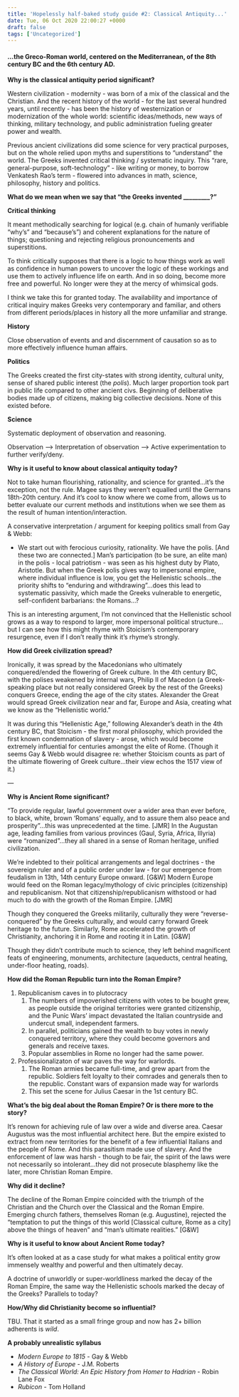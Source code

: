 ```yaml
---
title: 'Hopelessly half-baked study guide #2: Classical Antiquity...'
date: Tue, 06 Oct 2020 22:00:27 +0000
draft: false
tags: ['Uncategorized']
---
```


#### ...**the Greco-Roman world, centered on the Mediterranean, of the 8th century BC and the 6th century AD**.

**Why is the classical antiquity period significant?**

Western civilization - modernity - was born of a mix of the classical and the Christian. And the recent history of the world - for the last several hundred years, until recently - has been the history of westernization or modernization of the whole world: scientific ideas/methods, new ways of thinking, military technology, and public administration fueling greater power and wealth. 

Previous ancient civilizations did some science for very practical purposes, but on the whole relied upon myths and superstitions to “understand” the world. The Greeks invented critical thinking / systematic inquiry. This “rare, general-purpose, soft-technology” - like writing or money, to borrow Venkatesh Rao’s term - flowered into advances in math, science, philosophy, history and politics. 

**What do we mean when we say that “the Greeks invented \_\_\_\_\_\_\_\_\_?”**

**Critical thinking**

It meant methodically searching for logical (e.g. chain of humanly verifiable “why’s” and “because’s”) and coherent explanations for the nature of things; questioning and rejecting religious pronouncements and superstitions.

To think critically supposes that there is a logic to how things work as well as confidence in human powers to uncover the logic of these workings and use them to actively influence life on earth. And in so doing, become more free and powerful. No longer were they at the mercy of whimsical gods.

I think we take this for granted today. The availability and importance of critical inquiry makes Greeks very contemporary and familiar, and others from different periods/places in history all the more unfamiliar and strange. 

**History**

Close observation of events and and discernment of causation so as to more effectively influence human affairs.

**Politics**

The Greeks created the first city-states with strong identity, cultural unity, sense of shared public interest (the _polis_). Much larger proportion took part in public life compared to other ancient civs. Beginning of deliberative bodies made up of citizens, making big collective decisions. None of this existed before.

**Science**

Systematic deployment of observation and reasoning.

Observation —> Interpretation of observation —> Active experimentation to further verify/deny.

**Why is it useful to know about classical antiquity today?**

Not to take human flourishing, rationality, and science for granted…it’s the exception, not the rule. Magee says they weren’t equalled until the Germans 18th-20th century. And it’s cool to know where we come from, allows us to better evaluate our current methods and institutions when we see them as the result of human intention/interaction. 

A conservative interpretation / argument for keeping politics small from Gay & Webb:

*   We start out with ferocious curiosity, rationality. We have the polis. \[And these two are connected.\] Man’s participation (to be sure, an elite man) in the polis - local patriotism - was seen as his highest duty by Plato, Aristotle. But when the Greek polis gives way to impersonal empire, where individual influence is low, you get the Hellenistic schools…the priority shifts to “enduring and withdrawing”…does this lead to systematic passivity, which made the Greeks vulnerable to energetic, self-confident barbarians: the Romans…?

This is an interesting argument, I’m not convinced that the Hellenistic school grows as a way to respond to larger, more impersonal political structure…but I can see how this might rhyme with Stoicism’s contemporary resurgence, even if I don’t really think it’s rhyme’s strongly.

**How did Greek civilization spread?**

Ironically, it was spread by the Macedonians who ultimately conquered/ended the flowering of Greek culture. In the 4th century BC, with the polises weakened by internal wars, Philip II of Macedon (a Greek-speaking place but not really considered Greek by the rest of the Greeks) conquers Greece, ending the age of the city states. Alexander the Great would spread Greek civilization near and far, Europe and Asia, creating what we know as the “Hellenistic world.”

It was during this “Hellenistic Age,” following Alexander’s death in the 4th century BC, that Stoicism - the first moral philosophy, which provided the first known condemnation of slavery - arose, which would become extremely influential for centuries amongst the elite of Rome. (Though it seems Gay & Webb would disagree re: whether Stoicism counts as part of the ultimate flowering of Greek culture…their view echos the 1517 view of it.)

—

**Why is Ancient Rome significant?**

“To provide regular, lawful government over a wider area than ever before, to black, white, brown ‘Romans’ equally, and to assure them also peace and prosperity”…this was unprecedented at the time. \[JMR\] In the Augustan age, leading families from various provinces (Gaul, Syria, Africa, Illyria) were “romanized”…they all shared in a sense of Roman heritage, unified civilization. 

We’re indebted to their political arrangements and legal doctrines - the sovereign ruler and of a public order under law - for our emergence from feudalism in 13th, 14th century Europe onward. \[G&W\] Modern Europe would feed on the Roman legacy/mythology of civic principles (citizenship) and republicanism. Not that citizenship/republicanism withstood or had much to do with the growth of the Roman Empire. \[JMR\]

Though they conquered the Greeks militarily, culturally they were “reverse-conquered” by the Greeks culturally, and would carry forward Greek heritage to the future. Similarly, Rome accelerated the growth of Christianity, anchoring it in Rome and rooting it in Latin. \[G&W\]

Though they didn’t contribute much to science, they left behind magnificent feats of engineering, monuments, architecture (aqueducts, central heating, under-floor heating, roads).

**How did the Roman Republic turn into the Roman Empire?**

1.  Republicanism caves in to plutocracy
    1.  The numbers of impoverished citizens with votes to be bought grew, as people outside the original territories were granted citizenship, and the Punic Wars’ impact devastated the Italian countryside and undercut small, independent farmers. 
    2.  In parallel, politicians gained the wealth to buy votes in newly conquered territory, where they could become governors and generals and receive taxes.
    3.  Popular assemblies in Rome no longer had the same power.
2.  Professionalizaton of war paves the way for warlords.
    1.  The Roman armies became full-time, and grew apart from the republic. Soldiers felt loyalty to their comrades and generals then to the republic. Constant wars of expansion made way for warlords
    2.  This set the scene for Julius Caesar in the 1st century BC.

**What’s the big deal about the Roman Empire? Or is there more to the story?**

It’s renown for achieving rule of law over a wide and diverse area. Caesar Augustus was the most influential architect here. But the empire existed to extract from new territories for the benefit of a few influential Italians and the people of Rome. And this parasitism made use of slavery. And the enforcement of law was harsh - though to be fair, the spirit of the laws were not necessarily so intolerant…they did not prosecute blasphemy like the later, more Christian Roman Empire.

**Why did it decline?**

The decline of the Roman Empire coincided with the triumph of the Christian and the Church over the Classical and the Roman Empire. Emerging church fathers, themselves Roman (e.g. Augustine), rejected the “temptation to put the things of this world \[Classical culture, Rome as a city\] above the things of heaven” and “man’s ultimate realities.” \[G&W\]

**Why is it useful to know about Ancient Rome today?**

It’s often looked at as a case study for what makes a political entity grow immensely wealthy and powerful and then ultimately decay.

A doctrine of unworldly or super-worldliness marked the decay of the Roman Empire, the same way the Hellenistic schools marked the decay of the Greeks? Parallels to today?

**How/Why did Christianity become so influential?**

TBU. That it started as a small fringe group and now has 2+ billion adherents is _wild_.

**A probably unrealistic syllabus**

*   _Modern Europe to 1815_ - Gay & Webb
*   _A History of Europe_ - J.M. Roberts
*   _The Classical World: An Epic History from Homer to Hadrian_ - Robin Lane Fox
*   _Rubicon_ - Tom Holland